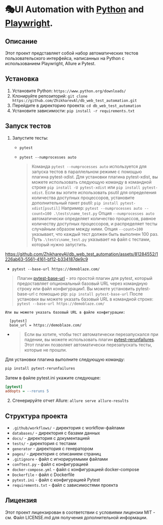 # 🎭UI Automation with [Python](https://www.python.org/) and [Playwright](https://playwright.dev/python/).

## Описание

Этот проект представляет собой набор автоматических тестов пользовательского интерфейса, написанных на Python с использованием Playwright, Allure и Pytest.

## Установка

1. Установите Python: `https://www.python.org/downloads/`
2. Клонируйте репозиторий: `git clone https://github.com/ZhikharevAl/db_web_test_automation.git`
3. Перейдите в директорию проекта: `cd db_web_test_automation`
4. Установите зависимости: `pip install -r requirements.txt`

## Запуск тестов 

1. Запустите тесты: 
   - `pytest`
   - `pytest --numprocesses auto`
   
     > Команда `pytest --numprocesses auto` используется для запуска тестов в параллельном режиме с помощью плагина pytest-xdist.
     Для установки плагина pytest-xdist, вы можете использовать следующую команду в командной строке
     `pip install -U pytest-xdist` или `pip install pytest-xdist`. Если вы хотите использовать psutil для определения количества доступных процессоров, установите дополнительный пакет psutil:
     `pip install pytest-xdist[psutil]` Например: `pytest --numprocesses auto --count=100 .\tests\name_test.py`  Опция `--numprocesses auto` автоматически определяет количество процессов, равное количеству доступных процессоров, и распределяет тесты случайным образом между ними. Опция `--count=100` указывает, что каждый тест должен быть выполнен 100 раз. Путь `.\tests\name_test.py` указывает на файл с тестами, который нужно запустить.
     

https://github.com/ZhikharevAl/db_web_test_automation/assets/81284552/1226ab63-5561-4161-bf12-b334187de9c9

- `pytest --base-url https://demoblaze.com/`
> Плагин [pytest-base-url](https://github.com/pytest-dev/pytest-base-url) - это простой плагин для pytest, который предоставляет опциональный базовый URL через командную строку или файл конфигурации1.
    Вы можете установить pytest-base-url с помощью pip:
    `pip install pytest-base-url`
     После установки вы можете указать базовый URL в командной строке:
      `pytest --base-url https://demoblaze.com/`

    Или вы можете указать базовый URL в файле конфигурации:

      [pytest]
      base_url = https://demoblaze.com/

-   > Если вы хотите, чтобы тест автоматически перезапускался при падении, вы можете использовать плагин [pytest-rerunfailures](https://github.com/pytest-dev/pytest-rerunfailures). Этот плагин позволяет автоматически перезапускать тесты, которые не прошли.

Для установки плагина выполните следующую команду:

```bash
pip install pytest-rerunfailures
```
Затем в файле pytest.ini укажите следующее:
```ini
[pytest]
addopts = --reruns 5
```

2. Сгенерируйте отчет Allure: `allure serve allure-results` 

## Структура проекта

- `.github/workflows/` - директория с workflow-файлами
- `databases/` - директория с базами данных
- `docs/` - директория с документацией
- `tests/` - директория с тестами
- `generator` - директория с генератором
- `pages/` - директория с описанием страниц
- `.gitignore` - файл с игнорируемыми файлами
- `conftest.py` - файл с конфигурацией
- `docker-compose.yml` - файл с конфигурацией docker-compose
- `Dockerfile` - файл с Dockerfile
- `pytest.ini` - файл с конфигурацией Pytest
- `requirements.txt` - файл с зависимостями проекта



## Лицензия

Этот проект лицензирован в соответствии с условиями лицензии MIT - см. Файл LICENSE.md для получения дополнительной информации.
